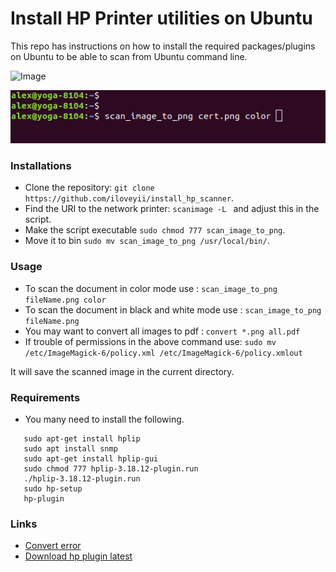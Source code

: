 Install HP Printer utilities on Ubuntu
=====================================

This repo has instructions on how to install the required packages/plugins on Ubuntu to be able to scan from Ubuntu command line.

![Image](https://asset.conrad.com/media10/isa/160267/c1/-/sv/1500104_ZB_04_FB/image.jpg)

![Screenshot](https://raw.githubusercontent.com/iloveyii/install_hp_scanner/master/screenshot.png)



### Installations

  * Clone the repository: `git clone https://github.com/iloveyii/install_hp_scanner`.
  * Find the URI to the network printer: `scanimage -L `  and adjust this in the script.
  * Make the script executable `sudo chmod 777 scan_image_to_png`.
  * Move it to bin `sudo mv scan_image_to_png /usr/local/bin/`.
  
  
### Usage
  
  * To scan the document in color mode use : `scan_image_to_png fileName.png color`
  * To scan the document in black and white mode use : `scan_image_to_png fileName.png`
  * You may want to convert all images to pdf : `convert *.png all.pdf`
  * If trouble of permissions in the above command use: `sudo mv /etc/ImageMagick-6/policy.xml /etc/ImageMagick-6/policy.xmlout`
  
  It will save the scanned image in the current directory.
  
### Requirements

   * You many need to install the following.
   
```
   sudo apt-get install hplip
   sudo apt install snmp
   sudo apt-get install hplip-gui
   sudo chmod 777 hplip-3.18.12-plugin.run
   ./hplip-3.18.12-plugin.run
   sudo hp-setup
   hp-plugin
```


### Links
* [Convert error](https://stackoverflow.com/questions/42928765/convertnot-authorized-aaaa-error-constitute-c-readimage-453)
* [Download hp plugin latest](https://developers.hp.com/hp-linux-imaging-and-printing/plugins)
